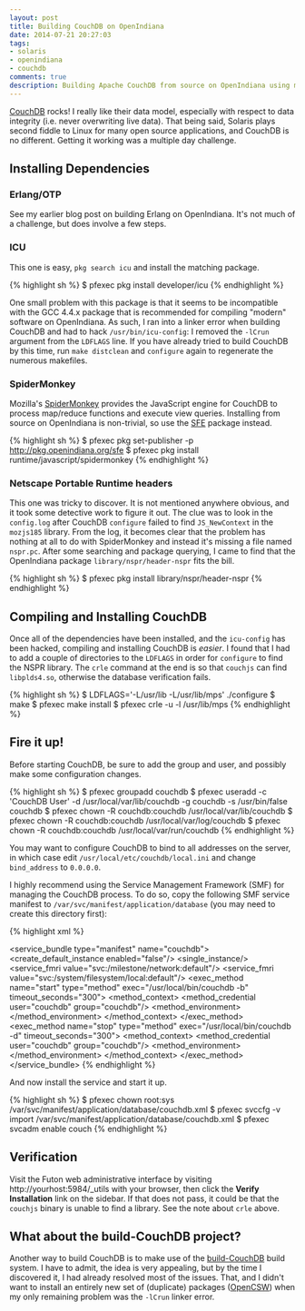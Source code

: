 ```yaml
---
layout: post
title: Building CouchDB on OpenIndiana
date: 2014-07-21 20:27:03
tags:
- solaris
- openindiana
- couchdb
comments: true
description: Building Apache CouchDB from source on OpenIndiana using mostly system packages.
---
```


[CouchDB](http://couchdb.apache.org) rocks! I really like their data model, especially with respect to data integrity (i.e. never overwriting live data). That being said, Solaris plays second fiddle to Linux for many open source applications, and CouchDB is no different. Getting it working was a multiple day challenge.

## Installing Dependencies

### Erlang/OTP

See my earlier blog post on building Erlang on OpenIndiana. It's not much of a challenge, but does involve a few steps.

### ICU

This one is easy, `pkg search icu` and install the matching package.

{% highlight sh %}
$ pfexec pkg install developer/icu
{% endhighlight %}

One small problem with this package is that it seems to be incompatible with the GCC 4.4.x package that is recommended for compiling "modern" software on OpenIndiana. As such, I ran into a linker error when building CouchDB and had to hack `/usr/bin/icu-config`: I removed the `-lCrun` argument from the `LDFLAGS` line. If you have already tried to build CouchDB by this time, run `make distclean` and `configure` again to regenerate the numerous makefiles.

### SpiderMonkey

Mozilla's [SpiderMonkey](https://developer.mozilla.org/en-US/docs/Mozilla/Projects/SpiderMonkey) provides the JavaScript engine for CouchDB to process map/reduce functions and execute view queries. Installing from source on OpenIndiana is non-trivial, so use the [SFE](http://wiki.openindiana.org/oi/Spec+Files+Extra+Repository) package instead.

{% highlight sh %}
$ pfexec pkg set-publisher -p http://pkg.openindiana.org/sfe
$ pfexec pkg install runtime/javascript/spidermonkey
{% endhighlight %}

### Netscape Portable Runtime headers

This one was tricky to discover. It is not mentioned anywhere obvious, and it took some detective work to figure it out. The clue was to look in the `config.log` after CouchDB `configure` failed to find `JS_NewContext` in the `mozjs185` library. From the log, it becomes clear that the problem has nothing at all to do with SpiderMonkey and instead it's missing a file named `nspr.pc`. After some searching and package querying, I came to find that the OpenIndiana package `library/nspr/header-nspr` fits the bill.

{% highlight sh %}
$ pfexec pkg install library/nspr/header-nspr
{% endhighlight %}

## Compiling and Installing CouchDB

Once all of the dependencies have been installed, and the `icu-config` has been hacked, compiling and installing CouchDB is _easier_. I found that I had to add a couple of directories to the `LDFLAGS` in order for `configure` to find the NSPR library. The `crle` command at the end is so that `couchjs` can find `libplds4.so`, otherwise the database verification fails.

{% highlight sh %}
$ LDFLAGS='-L/usr/lib -L/usr/lib/mps' ./configure
$ make
$ pfexec make install
$ pfexec crle -u -l /usr/lib/mps
{% endhighlight %}

## Fire it up!

Before starting CouchDB, be sure to add the group and user, and possibly make some configuration changes.

{% highlight sh %}
$ pfexec groupadd couchdb
$ pfexec useradd -c 'CouchDB User' -d /usr/local/var/lib/couchdb -g couchdb -s /usr/bin/false couchdb
$ pfexec chown -R couchdb:couchdb /usr/local/var/lib/couchdb
$ pfexec chown -R couchdb:couchdb /usr/local/var/log/couchdb
$ pfexec chown -R couchdb:couchdb /usr/local/var/run/couchdb
{% endhighlight %}

You may want to configure CouchDB to bind to all addresses on the server, in which case edit `/usr/local/etc/couchdb/local.ini` and change `bind_address` to `0.0.0.0`.

I highly recommend using the Service Management Framework (SMF) for managing the CouchDB process. To do so, copy the following SMF service manifest to `/var/svc/manifest/application/database` (you may need to create this directory first):

{% highlight xml %}
<?xml version="1.0"?>
<!DOCTYPE service_bundle SYSTEM "/usr/share/lib/xml/dtd/service_bundle.dtd.1">
<service_bundle type="manifest" name="couchdb">
  <service name="application/database/couch" type="service" version="1">
    <create_default_instance enabled="false"/>
    <single_instance/>
    <dependency name="network" grouping="require_all" restart_on="none" type="service">
      <service_fmri value="svc:/milestone/network:default"/>
    </dependency>
    <dependency name="filesystem-local" grouping="require_all" restart_on="none" type="service">
      <service_fmri value="svc:/system/filesystem/local:default"/>
    </dependency>
    <exec_method name="start" type="method" exec="/usr/local/bin/couchdb -b" timeout_seconds="300">
      <method_context>
        <method_credential user="couchdb" group="couchdb"/>
        <method_environment>
          <envvar name="HOME" value="/usr/local/var/lib/couchdb" />
        </method_environment>
      </method_context>
    </exec_method>
    <exec_method name="stop" type="method" exec="/usr/local/bin/couchdb -d" timeout_seconds="300">
      <method_context>
        <method_credential user="couchdb" group="couchdb"/>
        <method_environment>
          <envvar name="HOME" value="/usr/local/var/lib/couchdb" />
        </method_environment>
      </method_context>
    </exec_method>
    <stability value="Evolving"/>
    <template>
      <common_name>
        <loctext xml:lang="C">Apache CouchDB</loctext>
      </common_name>
      <documentation>
        <manpage title="couchdb" section="1M"/>
        <doc_link name="couchdb.apache.org" uri="http://docs.couchdb.org/"/>
      </documentation>
    </template>
  </service>
</service_bundle>
{% endhighlight %}

And now install the service and start it up.

{% highlight sh %}
$ pfexec chown root:sys /var/svc/manifest/application/database/couchdb.xml
$ pfexec svccfg -v import /var/svc/manifest/application/database/couchdb.xml
$ pfexec svcadm enable couch
{% endhighlight %}

## Verification

Visit the Futon web administrative interface by visiting http://yourhost:5984/\_utils with your browser, then click the __Verify Installation__ link on the sidebar. If that does not pass, it could be that the `couchjs` binary is unable to find a library. See the note about `crle` above.

## What about the build-CouchDB project?

Another way to build CouchDB is to make use of the [build-CouchDB](https://github.com/jhs/build-couchdb) build system. I have to admit, the idea is very appealing, but by the time I discovered it, I had already resolved most of the issues. That, and I didn't want to install an entirely new set of (duplicate) packages ([OpenCSW](http://www.opencsw.org)) when my only remaining problem was the `-lCrun` linker error.
